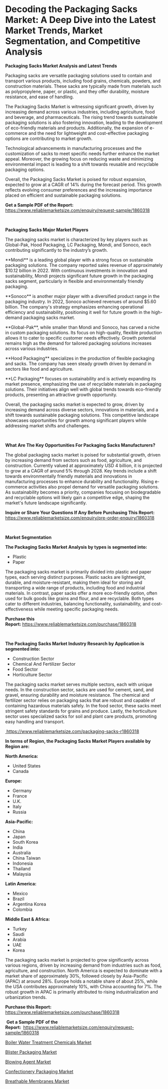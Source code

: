 <p><h1>Decoding the Packaging Sacks Market: A Deep Dive into the Latest Market Trends, Market Segmentation, and Competitive Analysis</h1></p><p><strong>Packaging Sacks Market Analysis and Latest Trends</strong></p>
<p><p>Packaging sacks are versatile packaging solutions used to contain and transport various products, including food grains, chemicals, powders, and construction materials. These sacks are typically made from materials such as polypropylene, paper, or plastic, and they offer durability, moisture resistance, and ease of handling.</p><p>The Packaging Sacks Market is witnessing significant growth, driven by increasing demand across various industries, including agriculture, food and beverage, and pharmaceuticals. The rising trend towards sustainable packaging solutions is also fostering innovation, leading to the development of eco-friendly materials and products. Additionally, the expansion of e-commerce and the need for lightweight and cost-effective packaging options are contributing to market growth.</p><p>Technological advancements in manufacturing processes and the customization of sacks to meet specific needs further enhance the market appeal. Moreover, the growing focus on reducing waste and minimizing environmental impact is leading to a shift towards reusable and recyclable packaging options.</p><p>Overall, the Packaging Sacks Market is poised for robust expansion, expected to grow at a CAGR of 14% during the forecast period. This growth reflects evolving consumer preferences and the increasing importance placed on efficient and sustainable packaging solutions.</p></p>
<p><strong>Get a Sample PDF of the Report:&nbsp;</strong> <a href="https://www.reliablemarketsize.com/enquiry/request-sample/1860318?utm_campaign=2272&utm_medium=2&utm_source=Github&utm_content=ia&utm_term=30012025&utm_id=packaging-sacks">https://www.reliablemarketsize.com/enquiry/request-sample/1860318</a></p>
<p>&nbsp;</p>
<p><strong>Packaging Sacks Major Market Players</strong></p>
<p><p>The packaging sacks market is characterized by key players such as Global-Pak, Hood Packaging, LC Packaging, Mondi, and Sonoco, each contributing significantly to the industry’s growth. </p><p>**Mondi** is a leading global player with a strong focus on sustainable packaging solutions. The company reported sales revenue of approximately $10.12 billion in 2022. With continuous investments in innovation and sustainability, Mondi projects significant future growth in the packaging sacks segment, particularly in flexible and environmentally friendly packaging.</p><p>**Sonoco** is another major player with a diversified product range in the packaging industry. In 2022, Sonoco achieved revenues of around $5.60 billion. The company's strategy emphasizes enhancing operational efficiency and sustainability, positioning it well for future growth in the high-demand packaging sacks market.</p><p>**Global-Pak**, while smaller than Mondi and Sonoco, has carved a niche in custom packaging solutions. Its focus on high-quality, flexible production allows it to cater to specific customer needs effectively. Growth potential remains high as the demand for tailored packaging solutions increases across various industries.</p><p>**Hood Packaging** specializes in the production of flexible packaging and sacks. The company has seen steady growth driven by demand in sectors like food and agriculture. </p><p>**LC Packaging** focuses on sustainability and is actively expanding its market presence, emphasizing the use of recyclable materials in packaging solutions. Their initiatives align well with global trends towards eco-friendly products, presenting an attractive growth opportunity.</p><p>Overall, the packaging sacks market is expected to grow, driven by increasing demand across diverse sectors, innovations in materials, and a shift towards sustainable packaging solutions. This competitive landscape showcases opportunities for growth among significant players while addressing market shifts and challenges.</p></p>
<p>&nbsp;</p>
<p><strong>What Are The Key Opportunities For Packaging Sacks Manufacturers?</strong></p>
<p><p>The global packaging sacks market is poised for substantial growth, driven by increasing demand from sectors such as food, agriculture, and construction. Currently valued at approximately USD 4 billion, it is projected to grow at a CAGR of around 5% through 2028. Key trends include a shift towards environmentally friendly materials and innovations in manufacturing processes to enhance durability and functionality. Rising e-commerce activities also propel demand for versatile packaging solutions. As sustainability becomes a priority, companies focusing on biodegradable and recyclable options will likely gain a competitive edge, shaping the market's future landscape significantly.</p></p>
<p><strong>Inquire or Share Your Questions If Any Before Purchasing This Report:</strong> <a href="https://www.reliablemarketsize.com/enquiry/pre-order-enquiry/1860318?utm_campaign=2272&utm_medium=2&utm_source=Github&utm_content=ia&utm_term=30012025&utm_id=packaging-sacks">https://www.reliablemarketsize.com/enquiry/pre-order-enquiry/1860318</a></p>
<p>&nbsp;</p>
<p><strong>Market Segmentation</strong></p>
<p><strong>The Packaging Sacks Market Analysis by types is segmented into:</strong></p>
<p><ul><li>Plastic</li><li>Paper</li></ul></p>
<p><p>The packaging sacks market is primarily divided into plastic and paper types, each serving distinct purposes. Plastic sacks are lightweight, durable, and moisture-resistant, making them ideal for storing and transporting a wide range of products, including food and industrial materials. In contrast, paper sacks offer a more eco-friendly option, often used for bulk goods like grains and flour, and are recyclable. Both types cater to different industries, balancing functionality, sustainability, and cost-effectiveness while meeting specific packaging needs.</p></p>
<p><strong>Purchase this Report:&nbsp;</strong><a href="https://www.reliablemarketsize.com/purchase/1860318?utm_campaign=2272&utm_medium=2&utm_source=Github&utm_content=ia&utm_term=30012025&utm_id=packaging-sacks">https://www.reliablemarketsize.com/purchase/1860318</a></p>
<p>&nbsp;</p>
<p><strong>The Packaging Sacks Market Industry Research by Application is segmented into:</strong></p>
<p><ul><li>Construction Sector</li><li>Chemical And Fertilizer Sector</li><li>Food Sector</li><li>Horticulture Sector</li></ul></p>
<p><p>The packaging sacks market serves multiple sectors, each with unique needs. In the construction sector, sacks are used for cement, sand, and gravel, ensuring durability and moisture resistance. The chemical and fertilizer sector relies on packaging sacks that are robust and capable of containing hazardous materials safely. In the food sector, these sacks meet stringent safety standards for grains and produce. Lastly, the horticulture sector uses specialized sacks for soil and plant care products, promoting easy handling and transport.</p></p>
<p><a href="https://www.reliablemarketsize.com/packaging-sacks-r1860318?utm_campaign=2272&utm_medium=2&utm_source=Github&utm_content=ia&utm_term=30012025&utm_id=packaging-sacks">&nbsp;https://www.reliablemarketsize.com/packaging-sacks-r1860318</a></p>
<p><strong>In terms of Region, the Packaging Sacks Market Players available by Region are:</strong></p>
<p>
    <p> <strong> North America: </strong>
        <ul>
            <li>United States</li>
            <li>Canada</li>
        </ul>
        </p> 
    <p> <strong> Europe: </strong>
        <ul>
            <li>Germany</li>
            <li>France</li>
            <li>U.K.</li>
            <li>Italy</li>
            <li>Russia</li>
        </ul>
        </p> 
    <p> <strong> Asia-Pacific: </strong>
        <ul>
            <li>China</li>
            <li>Japan</li>
            <li>South Korea</li>
            <li>India</li>
            <li>Australia</li>
            <li>China Taiwan</li>
            <li>Indonesia</li>
            <li>Thailand</li>
            <li>Malaysia</li>
        </ul>
        </p> 
    <p> <strong> Latin America: </strong>
        <ul>
            <li>Mexico</li>
            <li>Brazil</li>
            <li>Argentina Korea</li>
            <li>Colombia</li>
        </ul>
        </p> 
    <p> <strong> Middle East & Africa: </strong>
        <ul>
            <li>Turkey</li>
            <li>Saudi</li>
            <li>Arabia</li>
            <li>UAE</li>
            <li>Korea</li>
        </ul>
    </p>
    </p>
<p><p>The packaging sacks market is projected to grow significantly across various regions, driven by increasing demand from industries such as food, agriculture, and construction. North America is expected to dominate with a market share of approximately 30%, followed closely by Asia-Pacific (APAC) at around 28%. Europe holds a notable share of about 25%, while the USA contributes approximately 10%, with China accounting for 7%. The robust growth in APAC is primarily attributed to rising industrialization and urbanization trends.</p></p>
<p><strong>Purchase this Report: </strong><a href="https://www.reliablemarketsize.com/purchase/1860318?utm_campaign=2272&utm_medium=2&utm_source=Github&utm_content=ia&utm_term=30012025&utm_id=packaging-sacks">https://www.reliablemarketsize.com/purchase/1860318</a></p>
<p>&nbsp;<strong>Get a Sample PDF of the Report:&nbsp;&nbsp;</strong><a href="https://www.reliablemarketsize.com/enquiry/request-sample/1860318?utm_campaign=2272&utm_medium=2&utm_source=Github&utm_content=ia&utm_term=30012025&utm_id=packaging-sacks">https://www.reliablemarketsize.com/enquiry/request-sample/1860318</a></p>
<p><strong></strong></p>
<p><p><a href="https://github.com/daphnyvashdi/Market-Research-Report-List-1/blob/main/boiler-water-treatment-chemicals-market.md?utm_campaign=2272&utm_medium=2&utm_source=Github&utm_content=ia&utm_term=30012025&utm_id=packaging-sacks">Boiler Water Treatment Chemicals Market</a></p><p><a href="https://github.com/voigttyagi/Market-Research-Report-List-1/blob/main/blister-packaging-market.md?utm_campaign=2272&utm_medium=2&utm_source=Github&utm_content=ia&utm_term=30012025&utm_id=packaging-sacks">Blister Packaging Market</a></p><p><a href="https://github.com/giblydirani3/Market-Research-Report-List-1/blob/main/blowing-agent-market.md?utm_campaign=2272&utm_medium=2&utm_source=Github&utm_content=ia&utm_term=30012025&utm_id=packaging-sacks">Blowing Agent Market</a></p><p><a href="https://github.com/julyju69/Market-Research-Report-List-5/blob/main/confectionery-packaging-market.md?utm_campaign=2272&utm_medium=2&utm_source=Github&utm_content=ia&utm_term=30012025&utm_id=packaging-sacks">Confectionery Packaging Market</a></p><p><a href="https://github.com/gdfhhhj/Market-Research-Report-List-7/blob/main/breathable-membranes-market.md?utm_campaign=2272&utm_medium=2&utm_source=Github&utm_content=ia&utm_term=30012025&utm_id=packaging-sacks">Breathable Membranes Market</a></p></p>